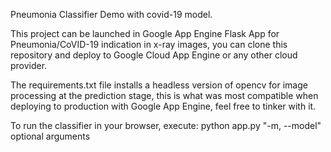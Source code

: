 Pneumonia Classifier Demo with covid-19 model.

This project can be launched in Google App Engine Flask App for Pneumonia/CoVID-19 indication in x-ray images, you can clone this repository and deploy to Google Cloud App Engine or any other cloud provider.

The requirements.txt file installs a headless version of opencv for image processing at the prediction stage, this is what was most compatible when deploying to production with Google App Engine, feel free to tinker with it.


To run the classifier in your browser, execute: 
python app.py "-m, --model" optional arguments
